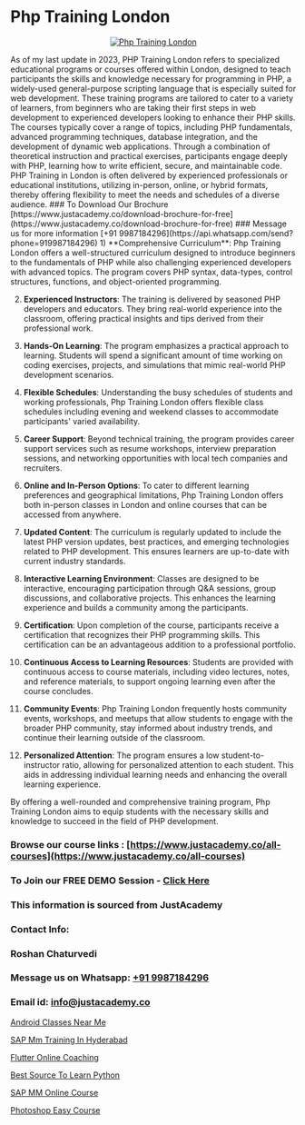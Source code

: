 # Php Training London

<p align="center">
  <a href="https://justacademy.co/course-detail/php-training">
    <img src="https://justacademy.co/storage2/course_image/1676637155_course_image.webp" alt="Php Training London">
  </a>
</p>
As of my last update in 2023, PHP Training London refers to specialized educational programs or courses offered within London, designed to teach participants the skills and knowledge necessary for programming in PHP, a widely-used general-purpose scripting language that is especially suited for web development. These training programs are tailored to cater to a variety of learners, from beginners who are taking their first steps in web development to experienced developers looking to enhance their PHP skills. The courses typically cover a range of topics, including PHP fundamentals, advanced programming techniques, database integration, and the development of dynamic web applications. Through a combination of theoretical instruction and practical exercises, participants engage deeply with PHP, learning how to write efficient, secure, and maintainable code. PHP Training in London is often delivered by experienced professionals or educational institutions, utilizing in-person, online, or hybrid formats, thereby offering flexibility to meet the needs and schedules of a diverse audience.
### To Download Our Brochure [https://www.justacademy.co/download-brochure-for-free](https://www.justacademy.co/download-brochure-for-free)
### Message us for more information [+91 9987184296](https://api.whatsapp.com/send?phone=919987184296)
1) **Comprehensive Curriculum**: Php Training London offers a well-structured curriculum designed to introduce beginners to the fundamentals of PHP while also challenging experienced developers with advanced topics. The program covers PHP syntax, data-types, control structures, functions, and object-oriented programming.

2) **Experienced Instructors**: The training is delivered by seasoned PHP developers and educators. They bring real-world experience into the classroom, offering practical insights and tips derived from their professional work.

3) **Hands-On Learning**: The program emphasizes a practical approach to learning. Students will spend a significant amount of time working on coding exercises, projects, and simulations that mimic real-world PHP development scenarios.

4) **Flexible Schedules**: Understanding the busy schedules of students and working professionals, Php Training London offers flexible class schedules including evening and weekend classes to accommodate participants' varied availability.

5) **Career Support**: Beyond technical training, the program provides career support services such as resume workshops, interview preparation sessions, and networking opportunities with local tech companies and recruiters.

6) **Online and In-Person Options**: To cater to different learning preferences and geographical limitations, Php Training London offers both in-person classes in London and online courses that can be accessed from anywhere.

7) **Updated Content**: The curriculum is regularly updated to include the latest PHP version updates, best practices, and emerging technologies related to PHP development. This ensures learners are up-to-date with current industry standards.

8) **Interactive Learning Environment**: Classes are designed to be interactive, encouraging participation through Q&A sessions, group discussions, and collaborative projects. This enhances the learning experience and builds a community among the participants.

9) **Certification**: Upon completion of the course, participants receive a certification that recognizes their PHP programming skills. This certification can be an advantageous addition to a professional portfolio.

10) **Continuous Access to Learning Resources**: Students are provided with continuous access to course materials, including video lectures, notes, and reference materials, to support ongoing learning even after the course concludes.

11) **Community Events**: Php Training London frequently hosts community events, workshops, and meetups that allow students to engage with the broader PHP community, stay informed about industry trends, and continue their learning outside of the classroom.

12) **Personalized Attention**: The program ensures a low student-to-instructor ratio, allowing for personalized attention to each student. This aids in addressing individual learning needs and enhancing the overall learning experience.

By offering a well-rounded and comprehensive training program, Php Training London aims to equip students with the necessary skills and knowledge to succeed in the field of PHP development.

### Browse our course links : [https://www.justacademy.co/all-courses](https://www.justacademy.co/all-courses) 
### To Join our FREE DEMO Session - [Click Here](https://www.justacademy.co/register-for-course-demo)


### This information is sourced from JustAcademy
### Contact Info:
### Roshan Chaturvedi
### Message us on Whatsapp: [+91 9987184296](https://api.whatsapp.com/send?phone=919987184296)
### Email id: [info@justacademy.co](mailto:info@justacademy.co)
                
[Android Classes Near Me](https://www.linkedin.com/pulse/android-classes-near-me-software-training-sunnyvale-7suhf/)

[SAP Mm Training In Hyderabad](https://www.linkedin.com/pulse/sap-mm-training-hyderabad-software-training-mountain-view-w1huf/)

[Flutter Online Coaching](https://medium.com/@mahi3106/flutter-online-coaching-fa03cc6302bf)

[Best Source To Learn Python](https://medium.com/@ranepooja/best-source-to-learn-python-4cbf166f5ed2)

[SAP MM Online Course](https://justacademyin.github.io/Articles/SAP-MM-Online-Course)

[Photoshop Easy Course](https://justacademyin.github.io/justacademy/photoshop-easy-course)

